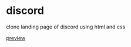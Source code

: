 # discord
clone landing page of discord using html and css


[preview](https://discord-clone-yousef.netlify.app/)
